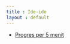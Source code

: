 ```yaml
---
title : Ide-ide
layout : default
---
```


- [Progres per 5 menit](https://insanalamin.github.io/ideas/progres-per-5-menit/)
